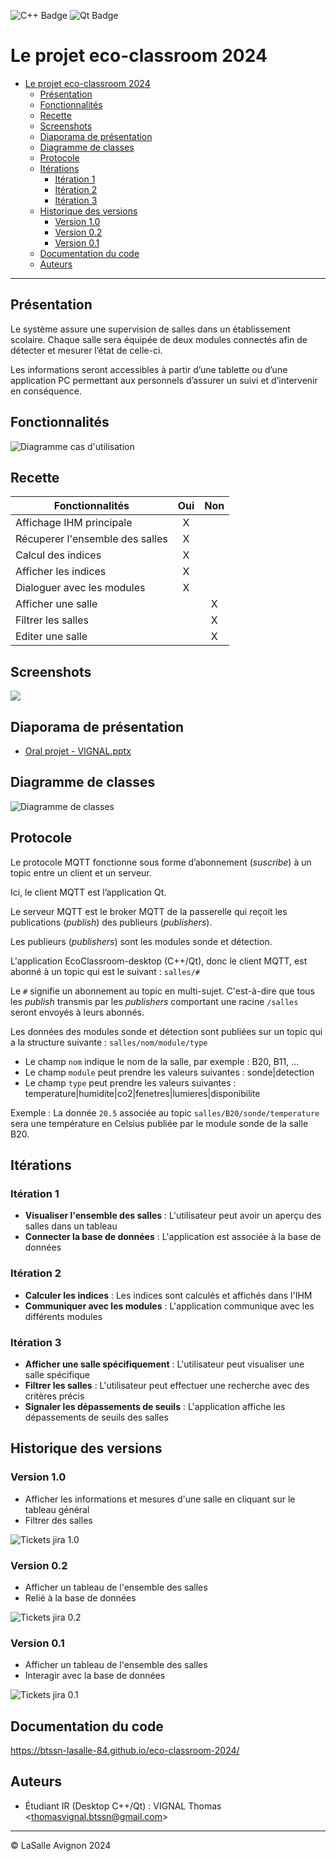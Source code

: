 ![C++ Badge](https://img.shields.io/badge/C%2B%2B-00599C?logo=cplusplus&logoColor=fff&style=plastic) ![Qt Badge](https://img.shields.io/badge/Qt-41CD52?logo=qt&logoColor=fff&style=plastic)

# Le projet eco-classroom 2024

- [Le projet eco-classroom 2024](#le-projet-eco-classroom-2024)
  - [Présentation](#présentation)
  - [Fonctionnalités](#fonctionnalités)
  - [Recette](#recette)
  - [Screenshots](#screenshots)
  - [Diaporama de présentation](#diaporama-de-présentation)
  - [Diagramme de classes](#diagramme-de-classes)
  - [Protocole](#protocole)
  - [Itérations](#itérations)
    - [Itération 1](#itération-1)
    - [Itération 2](#itération-2)
    - [Itération 3](#itération-3)
  - [Historique des versions](#historique-des-versions)
    - [Version 1.0](#version-10)
    - [Version 0.2](#version-02)
    - [Version 0.1](#version-01)
  - [Documentation du code](#documentation-du-code)
  - [Auteurs](#auteurs)

---

## Présentation

Le système assure une supervision de salles dans un établissement scolaire. Chaque salle sera équipée de deux modules connectés afin de détecter et mesurer l’état de celle-ci.

Les informations seront accessibles à partir d’une tablette ou d’une application PC permettant aux personnels d’assurer un suivi et d’intervenir en conséquence.

## Fonctionnalités

![Diagramme cas d'utilisation](images/diagramme_cas_utilisations_v0.1.png)

## Recette

| Fonctionnalités                 | Oui | Non |
|---------------------------------|:---:|:---:|
| Affichage IHM principale        |  X  |     |
| Récuperer l'ensemble des salles |  X  |     |
| Calcul des indices              |  X  |     |
| Afficher les indices            |  X  |     |
| Dialoguer avec les modules      |  X  |     |
| Afficher une salle              |     |  X  |
| Filtrer les salles              |     |  X  |
| Editer une salle                |     |  X  |

## Screenshots

![](images/ecoclassroom-v1.0.gif)

## Diaporama de présentation

- [Oral projet - VIGNAL.pptx](diaporamas/Oral%20projet%20-%20VIGNAL.pptx)

## Diagramme de classes

![Diagramme de classes](images/diagramme_classes_v1.0.png)

## Protocole

Le protocole MQTT fonctionne sous forme d’abonnement (_suscribe_) à un topic entre un client et un serveur.

Ici, le client MQTT est l’application Qt.

Le serveur MQTT est le broker MQTT de la passerelle qui reçoit les publications (_publish_) des publieurs (_publishers_).

Les publieurs (_publishers_) sont les modules sonde et détection.

L'application EcoClassroom-desktop (C++/Qt), donc le client MQTT, est abonné à un topic qui est le suivant : `salles/#`

Le `#` signifie un abonnement au topic en multi-sujet. C'est-à-dire que tous les _publish_ transmis par les _publishers_ comportant une racine `/salles` seront envoyés à leurs abonnés.

Les données des modules sonde et détection sont publiées sur un topic qui a la structure suivante : `salles/nom/module/type`

- Le champ `nom` indique le nom de la salle, par exemple : B20, B11, …
- Le champ `module` peut prendre les valeurs suivantes : sonde|detection
- Le champ `type` peut prendre les valeurs suivantes : 
temperature|humidite|co2|fenetres|lumieres|disponibilite

Exemple : La donnée `20.5` associée au topic `salles/B20/sonde/temperature` sera une température en Celsius publiée par le module sonde de la salle B20.

## Itérations

### Itération 1

- **Visualiser l'ensemble des salles** : L'utilisateur peut avoir un aperçu des salles dans un tableau
- **Connecter la base de données** : L'application est associée à la base de données

### Itération 2

- **Calculer les indices** : Les indices sont calculés et affichés dans l'IHM
- **Communiquer avec les modules** : L'application communique avec les différents modules

### Itération 3

- **Afficher une salle spécifiquement** : L'utilisateur peut visualiser une salle spécifique
- **Filtrer les salles** : L'utilisateur peut effectuer une recherche avec des critères précis
- **Signaler les dépassements de seuils** : L'application affiche les dépassements de seuils des salles


## Historique des versions

### Version 1.0

- Afficher les informations et mesures d'une salle en cliquant sur le tableau général
- Filtrer des salles

![Tickets jira 1.0](images/tickets_jira_v1.0.png)

### Version 0.2

- Afficher un tableau de l'ensemble des salles
- Relié à la base de données

![Tickets jira 0.2](images/tickets_jira_v0.2.png)

### Version 0.1

- Afficher un tableau de l'ensemble des salles
- Interagir avec la base de données

![Tickets jira 0.1](images/tickets_jira_v0.1.png)


## Documentation du code

https://btssn-lasalle-84.github.io/eco-classroom-2024/

## Auteurs

- Étudiant IR (Desktop C++/Qt) : VIGNAL Thomas <<thomasvignal.btssn@gmail.com>>

---
©️ LaSalle Avignon 2024
